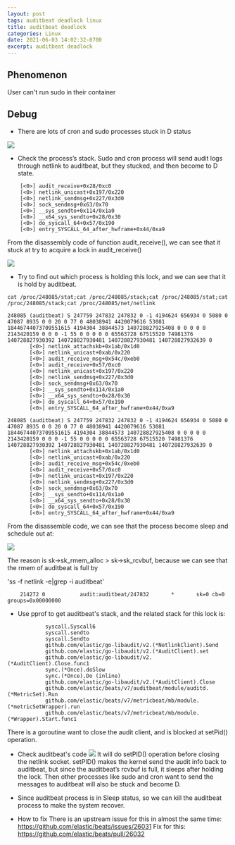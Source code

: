 ```yaml
---
layout: post
tags: auditbeat deadlock linux
title: auditbeat deadlock
categories: Linux
date: 2021-06-03 14:02:32-0700
excerpt: auditbeat deadlock
---
```


## Phenomenon
User can't run sudo in their container

## Debug
* There are lots of cron and sudo processes stuck in D status

![](/assets/2021-06-03-auditbeat-deadlock-phenomenon.png)

* Check the process’s stack.  Sudo and cron process will send audit logs through netlink to auditbeat, but they stucked, and then become to D state.

```
    [<0>] audit_receive+0x28/0xc0
    [<0>] netlink_unicast+0x197/0x220
    [<0>] netlink_sendmsg+0x227/0x3d0
    [<0>] sock_sendmsg+0x63/0x70
    [<0>] __sys_sendto+0x114/0x1a0
    [<0>] __x64_sys_sendto+0x28/0x30
    [<0>] do_syscall_64+0x57/0x190
    [<0>] entry_SYSCALL_64_after_hwframe+0x44/0xa9

```

From the disassembly code of function audit_receive(), we can see that it stuck at try to acquire a lock in audit_receive()

![](/assets/2021-06-03-auditbeat-deadlock-audit-receive.png)

* Try to find out which process is holding this lock, and we can see that it is hold by auditbeat.

```
cat /proc/248085/stat;cat /proc/248085/stack;cat /proc/248085/stat;cat /proc/248085/stack;cat /proc/248085/net/netlink

248085 (auditbeat) S 247759 247832 247832 0 -1 4194624 656934 0 5080 0 47087 8935 0 0 20 0 77 0 48038941 4420079616 53081 18446744073709551615 4194304 38844573 140728827925408 0 0 0 0 0 2143420159 0 0 0 -1 55 0 0 0 0 0 65563728 67515520 74981376 140728827930392 140728827930481 140728827930481 140728827932639 0
       [<0>] netlink_attachskb+0x1ab/0x1d0
       [<0>] netlink_unicast+0xab/0x220
       [<0>] audit_receive_msg+0x54c/0xeb0
       [<0>] audit_receive+0x57/0xc0
       [<0>] netlink_unicast+0x197/0x220
       [<0>] netlink_sendmsg+0x227/0x3d0
       [<0>] sock_sendmsg+0x63/0x70
       [<0>] __sys_sendto+0x114/0x1a0
       [<0>] __x64_sys_sendto+0x28/0x30
       [<0>] do_syscall_64+0x57/0x190
       [<0>] entry_SYSCALL_64_after_hwframe+0x44/0xa9

248085 (auditbeat) S 247759 247832 247832 0 -1 4194624 656934 0 5080 0 47087 8935 0 0 20 0 77 0 48038941 4420079616 53081 18446744073709551615 4194304 38844573 140728827925408 0 0 0 0 0 2143420159 0 0 0 -1 55 0 0 0 0 0 65563728 67515520 74981376 140728827930392 140728827930481 140728827930481 140728827932639 0
       [<0>] netlink_attachskb+0x1ab/0x1d0
       [<0>] netlink_unicast+0xab/0x220
       [<0>] audit_receive_msg+0x54c/0xeb0
       [<0>] audit_receive+0x57/0xc0
       [<0>] netlink_unicast+0x197/0x220
       [<0>] netlink_sendmsg+0x227/0x3d0
       [<0>] sock_sendmsg+0x63/0x70
       [<0>] __sys_sendto+0x114/0x1a0
       [<0>] __x64_sys_sendto+0x28/0x30
       [<0>] do_syscall_64+0x57/0x190
       [<0>] entry_SYSCALL_64_after_hwframe+0x44/0xa9

```

From the disassemble code, we can see that the process become sleep and schedule out at:

![](/assets/2021-06-03-auditbeat-deadlock-netlink-attachskb.png)

The reason is sk->sk_rmem_alloc > sk->sk_rcvbuf, because we can see that the rmem of auditbeat is full by 

'ss -f netlink -e|grep -i auditbeat'


```
    214272 0           audit:auditbeat/247832       *       sk=0 cb=0 groups=0x00000000
```


* Use pprof to get auditbeat's stack, and the related stack for this lock is:

```
            syscall.Syscall6
            syscall.sendto
            syscall.Sendto
            github.com/elastic/go-libaudit/v2.(*NetlinkClient).Send
            github.com/elastic/go-libaudit/v2.(*AuditClient).set
            github.com/elastic/go-libaudit/v2.(*AuditClient).Close.func1
            sync.(*Once).doSlow
            sync.(*Once).Do (inline)
            github.com/elastic/go-libaudit/v2.(*AuditClient).Close
            github.com/elastic/beats/v7/auditbeat/module/auditd.(*MetricSet).Run
            github.com/elastic/beats/v7/metricbeat/mb/module.(*metricSetWrapper).run
            github.com/elastic/beats/v7/metricbeat/mb/module.(*Wrapper).Start.func1
```

There is a goroutine want to close the audit client, and is blocked at setPid() operation.

* Check auditbeat's code
![](/assets/2021-06-03-auditbeat-deadlock-close.png)
It will do setPID() operation before closing the netlink socket.
setPID() makes the kernel send the audit info back to auditbeat, but since the auditbeat’s rcvbuf is full, it sleeps after holding the lock.
Then other processes like sudo and cron want to send the messages to auditbeat will  also be stuck and become D.

* Since auditbeat process is in Sleep status, so we can kill the auditbeat process to make the system recover.

* How to fix
There is an upstream issue for this in almost the same time: https://github.com/elastic/beats/issues/26031
Fix for this:  https://github.com/elastic/beats/pull/26032
